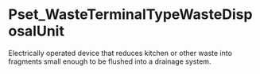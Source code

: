# Pset_WasteTerminalTypeWasteDisposalUnit

Electrically operated device that reduces kitchen or other waste into fragments small enough to be flushed into a drainage system.
<!-- end of short definition -->

